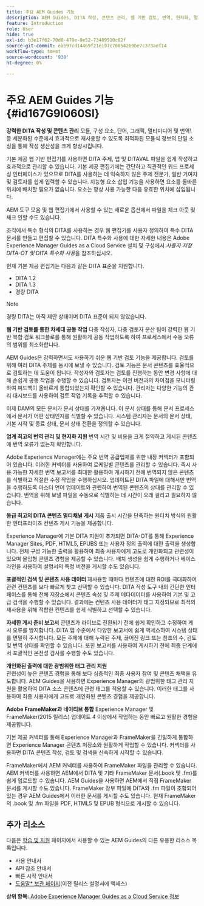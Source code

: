 ```yaml
---
title: 주요 AEM Guides 기능
description: AEM Guides, DITA 작성, 콘텐츠 관리, 웹 기반 검토, 번역, 현지화, 멀티채널 게시 및 FrameMaker 통합의 주요 기능을 살펴보십시오.
feature: Introduction
role: User
hide: true
exl-id: b3e17f62-70d0-470e-9e52-73489510c62f
source-git-commit: ea597cd14469f21e197c700542b9be7c373aef14
workflow-type: tm+mt
source-wordcount: '938'
ht-degree: 0%

---
```


# 주요 AEM Guides 기능 {#id167G9I060SI}

**강력한 DITA 작성 및 콘텐츠 관리**
모듈, 구성 요소, 단어, 그래픽, 멀티미디어 및 번역\ 등 세분화된 수준에서 효과적으로 재사용할 수 있도록 최적화된 모듈식 정보의 단일 소싱을 통해 작성 생산성을 크게 향상시킵니다.

기본 제공 웹 기반 편집기를 사용하면 DITA 주제, 맵 및 DITAVAL 파일을 쉽게 작성하고 효과적으로 관리할 수 있습니다. 기본 제공 편집기에는 간단하고 직관적인 워드 프로세싱 인터페이스가 있으므로 DITA를 사용하는 데 익숙하지 않은 주제 전문가, 일반 기여자 및 검토자를 쉽게 입력할 수 있습니다. 지능형 요소 삽입 기능을 사용하면 요소를 올바른 위치에 배치할 필요가 없습니다. 요소는 항상 사용 가능한 다음 유효한 위치에 삽입됩니다.

AEM 도구 모음 및 웹 편집기에서 사용할 수 있는 새로운 옵션에서 파일을 체크 아웃 및 체크 인할 수도 있습니다.

조직에서 특수 형식의 DITA를 사용하는 경우 웹 편집기를 사용자 정의하여 특수 DITA 문서를 만들고 편집할 수 있습니다. DITA 특수화 사용에 대한 자세한 내용은 Adobe Experience Manager Guides as a Cloud Service 설치 및 구성에서 *사용자 지정 DITA-OT 및 DITA 특수화 사용*&#x200B;을 참조하십시오.

현재 기본 제공 편집기는 다음과 같은 DITA 표준을 지원합니다.

* DITA 1.2
* DITA 1.3
* 경량 DITA


>[!NOTE]
>
> 경량 DITA는 아직 제안 상태이며 DITA 표준이 되지 않았습니다.

**웹 기반 검토를 통한 차세대 공동 작업**
다중 작성자, 다중 검토자 분산 팀이 강력한 웹 기반 복합 검토 워크플로를 통해 원활하게 공동 작업하도록 하여 프로세스에서 수동 오류의 범위를 최소화합니다.

AEM Guides은 강력하면서도 사용하기 쉬운 웹 기반 검토 기능을 제공합니다. 검토를 위해 여러 DITA 주제를 동시에 보낼 수 있습니다. 검토 기능은 문서 콘텐츠를 효율적으로 검토하는 데 도움이 됩니다. 작성자와 검토자는 검토를 진행하는 동안 변경 사항에 대해 손쉽게 공동 작업을 수행할 수 있습니다. 검토자는 이전 버전과의 차이점을 모니터링하여 피드백이 올바르게 통합되었는지 확인할 수 있습니다. 관리자는 다양한 기능의 관리 대시보드를 사용하여 검토 작업 기록을 추적할 수 있습니다.

이제 DAM의 모든 문서가 문서 상태를 가져옵니다. 이 문서 상태를 통해 문서 프로세스에서 문서가 어떤 상태인지를 식별할 수 있습니다. 시스템 관리자는 문서의 문서 상태, 기본 시작 및 종료 상태, 문서 상태 전환을 정의할 수 있습니다.

**업계 최고의 번역 관리 및 현지화 지원**
번역 시간 및 비용을 크게 절약하고 게시된 콘텐츠에 번역 오류가 없는지 확인합니다.

Adobe Experience Manager에는 주요 번역 공급업체를 위한 내장 커넥터가 포함되어 있습니다. 이러한 커넥터를 사용하여 로케일별 콘텐츠를 관리할 수 있습니다. 즉시 사용 가능한 자세한 번역 보고서를 최대한 활용하여 게시하기 전에 번역되지 않은 콘텐츠를 식별하고 적절한 수정 작업을 수행하십시오. 업데이트된 DITA 파일에 대해서만 번역을 수행하도록 마스터 언어 업데이트와 관련하여 번역된 콘텐츠의 상태를 관리할 수 있습니다. 번역을 위해 보낼 파일을 수동으로 식별하는 데 시간이 오래 걸리고 필요하지 않습니다.

**동급 최고의 DITA 콘텐츠 멀티채널 게시**
제품 출시 시간을 단축하는 원터치 방식의 원활한 엔터프라이즈 컨텐츠 게시 기능을 제공합니다.

Experience Manager에 기본 DITA 지원이 추가되면 DITA-OT를 통해 Experience Manager Sites, PDF, HTML5, EPUBS 또는 사용자 정의 출력에 대한 출력을 생성합니다. 전체 구성 가능한 출력을 활용하여 최종 사용자에게 고도로 개인화되고 관련성이 있으며 몰입형 콘텐츠 경험을 제공할 수 있습니다. 배치 생성을 쉽게 수행하거나 베이스라인을 사용하여 설명서의 특정 버전을 게시할 수도 있습니다.

**포괄적인 검색 및 콘텐츠 사용 데이터**
재사용할 때마다 컨텐츠에 대한 ROI를 극대화하여 관련 컨텐츠를 보다 빠르게 찾고 선택할 수 있습니다. DITA 작성 도구 내의 간단한 인터페이스를 통해 전체 저장소에서 콘텐츠 속성 및 주제 메타데이터를 사용하여 기본 및 고급 검색을 수행할 수 있습니다. 결과에는 컨텐츠 사용 데이터가 태그 지정되므로 최적의 재사용을 위해 적합한 컨텐츠를 쉽게 식별하고 선택할 수 있습니다.

**자세한 게시 준비 보고서**
콘텐츠가 라이브로 전환되기 전에 쉽게 확인하고 수정하여 게시 오류를 방지합니다. DITA 맵 수준에서 다양한 보고서에 쉽게 액세스하여 시스템 상태를 면밀히 주시합니다. 모든 주제에 대해 누락된 주제, 끊어진 링크 또는 참조의 수, 검토 및 번역 상태를 확인할 수 있습니다. 또한 보고서를 사용하여 게시하기 전에 최종 단계에서 포괄적인 온전성 검사를 수행할 수도 있습니다.

**개인화된 출력에 대한 광범위한 태그 관리 지원**\
관련성이 높은 콘텐츠 경험을 통해 보다 심층적인 최종 사용자 참여 및 콘텐츠 채택을 유도합니다. AEM Guides을 사용하면 Experience Manager의 광범위한 태그 관리 지원을 활용하여 DITA 소스 콘텐츠에 관련 태그를 적용할 수 있습니다. 이러한 태그를 사용하여 최종 사용자에게 고도로 개인화된 콘텐츠 경험을 제공합니다.

**Adobe FrameMaker과 네이티브 통합**
Experience Manager 및 FrameMaker(2015 릴리스) 업데이트 4 이상에서 작업하는 동안 빠르고 원활한 경험을 제공합니다.

기본 제공 커넥터를 통해 Experience Manager과 FrameMaker을 긴밀하게 통합하면 Experience Manager 콘텐츠 저장소와 원활하게 작업할 수 있습니다. 커넥터를 사용하면 DITA 콘텐츠 작성, 검토 및 검색을 신속하게 시작할 수 있습니다.

FrameMaker에서 AEM 커넥터를 사용하여 FrameMaker 파일을 관리할 수 있습니다. AEM 커넥터를 사용하면 AEM에서 DITA 및 기타 FrameMaker 문서(.book 및 .fm)를 쉽게 업로드할 수 있습니다. AEM Guides을 사용하면 AEM에서 직접 FrameMaker 문서를 게시할 수도 있습니다. FrameMaker 장부 파일에 DITA와 .fm 파일이 조합되어 있는 경우 AEM Guides에서 이러한 문서를 게시할 수도 있습니다. 현재 FrameMaker의 .book 및 .fm 파일을 PDF, HTML5 및 EPUB 형식으로 게시할 수 있습니다.

## 추가 리소스

다음은 [학습 및 지원](https://helpx.adobe.com/support/xml-documentation-for-experience-manager.html) 페이지에서 사용할 수 있는 AEM Guides의 다른 유용한 리소스 목록입니다.

* 사용 안내서
* API 참조 안내서
* 빠른 시작 안내서
* [도움말* 보관 페이지](https://helpx.adobe.com/xml-documentation-for-experience-manager/archive.html)&#x200B;(이전 릴리스 설명서에 액세스)

**상위 항목:**[ Adobe Experience Manager Guides as a Cloud Service 정보](../user-guide/intro.md)

